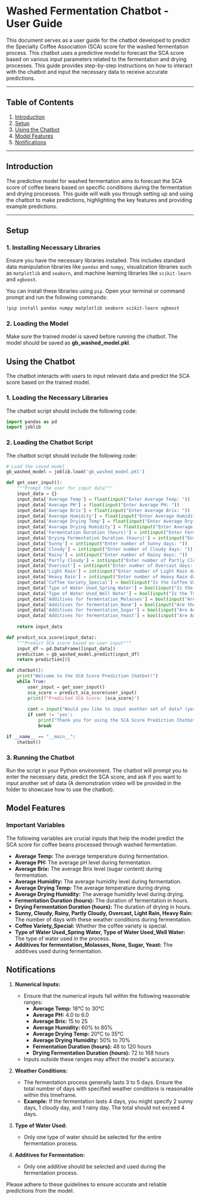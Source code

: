 # Washed Fermentation Chatbot - User Guide

This document serves as a user guide for the chatbot developed to predict the Specialty Coffee Association (SCA) score for the washed fermentation process. This chatbot uses a predictive model to forecast the SCA score based on various input parameters related to the fermentation and drying processes. This guide provides step-by-step instructions on how to interact with the chatbot and input the necessary data to receive accurate predictions.

---

## Table of Contents
1. [Introduction](#introduction)
2. [Setup](#setup)
3. [Using the Chatbot](#using-the-chatbot)
4. [Model Features](#model-features)
5. [Notifications](#notifications)


---

## Introduction

The predictive model for washed fermentation aims to forecast the SCA score of coffee beans based on specific conditions during the fermentation and drying processes. This guide will walk you through setting up and using the chatbot to make predictions, highlighting the key features and providing example predictions.

---

## Setup

### 1. Installing Necessary Libraries

Ensure you have the necessary libraries installed. This includes standard data manipulation libraries like `pandas` and `numpy`, visualization libraries such as `matplotlib` and `seaborn`, and machine learning libraries like `scikit-learn` and `xgboost`.

You can install these libraries using `pip`. Open your terminal or command prompt and run the following commands:

```sh
!pip install pandas numpy matplotlib seaborn scikit-learn xgboost
```

### 2. Loading the Model
Make sure the trained model is saved before running the chatbot. The model should be saved as **gb_washed_model.pkl**.

## Using the Chatbot
The chatbot interacts with users to input relevant data and predict the SCA score based on the trained model.

### 1. Loading the Necessary Libraries
The chatbot script should include the following code:

```python
import pandas as pd
import joblib
```
### 2. Loading the Chatbot Script
The chatbot script should include the following code:

```python
# Load the saved model
gb_washed_model = joblib.load('gb_washed_model.pkl')

def get_user_input():
    """Prompt the user for input data"""
    input_data = {}
    input_data['Average Temp'] = float(input("Enter Average Temp: "))
    input_data['Average PH'] = float(input("Enter Average PH: "))
    input_data['Average Brix'] = float(input("Enter Average Brix: "))
    input_data['Average Humidity'] = float(input("Enter Average Humidity: "))
    input_data['Average Drying Temp'] = float(input("Enter Average Drying Temp: "))
    input_data['Average Drying Humidity'] = float(input("Enter Average Drying Humidity: "))
    input_data['Fermentation Duration (hours)'] = int(input("Enter Fermentation Duration (hours): "))
    input_data['Drying Fermentation Duration (hours)'] = int(input("Enter Drying Fermentation Duration (hours): "))
    input_data['Sunny'] = int(input("Enter number of Sunny days: "))
    input_data['Cloudy'] = int(input("Enter number of Cloudy days: "))
    input_data['Rainy'] = int(input("Enter number of Rainy days: "))
    input_data['Partly Cloudy'] = int(input("Enter number of Partly Cloudy days: "))
    input_data['Overcast'] = int(input("Enter number of Overcast days: "))
    input_data['Light Rain'] = int(input("Enter number of Light Rain days: "))
    input_data['Heavy Rain'] = int(input("Enter number of Heavy Rain days: "))
    input_data['Coffee Variety_Special'] = bool(input("Is the Coffee Variety Special? (yes/no): ").strip().lower() == 'yes')
    input_data['Type of Water Used_Spring Water'] = bool(input("Is the Type of Water Used Spring Water? (yes/no): ").strip().lower() == 'yes')
    input_data['Type of Water Used_Well Water'] = bool(input("Is the Type of Water Used Well Water? (yes/no): ").strip().lower() == 'yes')
    input_data['Additives for fermentation_Molasses'] = bool(input("Are Additives for Fermentation Molasses? (yes/no): ").strip().lower() == 'yes')
    input_data['Additives for fermentation_None'] = bool(input("Are there no Additives for Fermentation? (yes/no): ").strip().lower() == 'yes')
    input_data['Additives for fermentation_Sugar'] = bool(input("Are Additives for Fermentation Sugar? (yes/no): ").strip().lower() == 'yes')
    input_data['Additives for fermentation_Yeast'] = bool(input("Are Additives for Fermentation Yeast? (yes/no): ").strip().lower() == 'yes')
    
    return input_data

def predict_sca_score(input_data):
    """Predict SCA score based on user input"""
    input_df = pd.DataFrame([input_data])
    prediction = gb_washed_model.predict(input_df)
    return prediction[0]

def chatbot():
    print("Welcome to the SCA Score Prediction Chatbot!")
    while True:
        user_input = get_user_input()
        sca_score = predict_sca_score(user_input)
        print(f"Predicted SCA Score: {sca_score}")
        
        cont = input("Would you like to input another set of data? (yes/no): ").strip().lower()
        if cont != 'yes':
            print("Thank you for using the SCA Score Prediction Chatbot. Goodbye!")
            break

if __name__ == "__main__":
    chatbot()
```

### 3. Running the Chatbot

Run the script in your Python environment. The chatbot will prompt you to enter the necessary data, predict the SCA score, and ask if you want to input another set of data (A demonstration video will be provided in the folder to showcase how to use the chatbot).

## Model Features

### Important Variables

The following variables are crucial inputs that help the model predict the SCA score for coffee beans processed through washed fermentation.

- **Average Temp:** The average temperature during fermentation.
- **Average PH:** The average pH level during fermentation.
- **Average Brix:** The average Brix level (sugar content) during fermentation.
- **Average Humidity:** The average humidity level during fermentation.
- **Average Drying Temp:** The average temperature during drying.
- **Average Drying Humidity:** The average humidity level during drying.
- **Fermentation Duration (hours):** The duration of fermentation in hours.
- **Drying Fermentation Duration (hours):** The duration of drying in hours.
- **Sunny, Cloudy, Rainy, Partly Cloudy, Overcast, Light Rain, Heavy Rain:** The number of days with these weather conditions during fermentation.
- **Coffee Variety_Special:** Whether the coffee variety is special.
- **Type of Water Used_Spring Water, Type of Water Used_Well Water:** The type of water used in the process.
- **Additives for fermentation_Molasses, None, Sugar, Yeast:** The additives used during fermentation.

## Notifications

1. **Numerical Inputs:**
   - Ensure that the numerical inputs fall within the following reasonable ranges:
     - **Average Temp:** 18°C to 30°C
     - **Average PH:** 4.0 to 6.0
     - **Average Brix:** 15 to 25
     - **Average Humidity:** 60% to 80%
     - **Average Drying Temp:** 20°C to 35°C
     - **Average Drying Humidity:** 50% to 70%
     - **Fermentation Duration (hours):** 48 to 120 hours
     - **Drying Fermentation Duration (hours):** 72 to 168 hours
   - Inputs outside these ranges may affect the model's accuracy.

2. **Weather Conditions:**
   - The fermentation process generally lasts 3 to 5 days. Ensure the total number of days with specified weather conditions is reasonable within this timeframe.
   - **Example:** If the fermentation lasts 4 days, you might specify 2 sunny days, 1 cloudy day, and 1 rainy day. The total should not exceed 4 days.

3. **Type of Water Used:**
   - Only one type of water should be selected for the entire fermentation process.

4. **Additives for Fermentation:**
   - Only one additive should be selected and used during the fermentation process.

Please adhere to these guidelines to ensure accurate and reliable predictions from the model.
